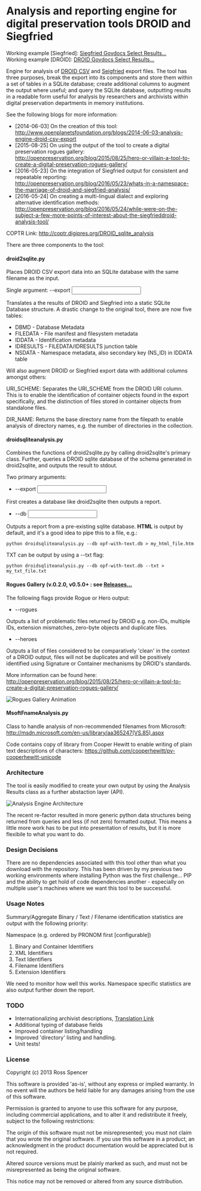 Analysis and reporting engine for digital preservation tools DROID and Siegfried
=====================

Working example [Siegfried]: [Siegfried Govdocs Select Results...](https://htmlpreview.github.io/?https://github.com/exponential-decay/digital-preservation-stage-boss-one/blob/master/identification-results/siegfried/sf-analysis-htm/sf-container-NOLIMIT.htm) <br/> 
Working example [DROID]: [DROID Govdocs Select Results...](https://htmlpreview.github.io/?https://github.com/exponential-decay/digital-preservation-stage-boss-one/blob/master/identification-results/droid/droid-analysis-htm/droid-container-NOLIMIT.htm)

Engine for analysis of [DROID CSV](https://github.com/digital-preservation/droid)
and [Seigfried](https://github.com/richardlehane/siegfried) export files. The tool has three 
purposes, break the export into its components and store them within a set of tables
in a SQLite database; create additional columns to augment the output where useful;
and query the SQLite database, outputting results in a readable form useful for
analysis by researchers and archivists within digital preservation departments
in memory institutions. 

See the following blogs for more information: 

* [2014-06-03] On the creation of this tool: http://www.openplanetsfoundation.org/blogs/2014-06-03-analysis-engine-droid-csv-export
* [2015-08-25] On using the output of the tool to create a digital preservation rogues gallery: http://openpreservation.org/blog/2015/08/25/hero-or-villain-a-tool-to-create-a-digital-preservation-rogues-gallery/ 
* [2016-05-23] On the integration of Siegfried output for consistent and repeatable reporting: http://openpreservation.org/blog/2016/05/23/whats-in-a-namespace-the-marriage-of-droid-and-siegfried-analysis/
* [2016-05-24] On creating a multi-lingual dialect and exploring alternative identification methods: http://openpreservation.org/blog/2016/05/24/while-were-on-the-subject-a-few-more-points-of-interest-about-the-siegfrieddroid-analysis-tool/ 

COPTR Link: http://coptr.digipres.org/DROID_sqlite_analysis 

There are three components to the tool:

#### droid2sqlite.py

Places DROID CSV export data into an SQLite database with the same filename
as the input. 

Single argument: --export <input filename>

Translates a the results of DROID and Siegfried into a static SQLite Database 
structure. A drastic change to the original tool, there are now five tables:

- DBMD - Database Metadata
- FILEDATA - File manifest and filesystem metadata
- IDDATA - Identification metadata
- IDRESULTS - FILEDATA/IDRESULTS junction table
- NSDATA - Namespace metadata, also secondary key (NS_ID) in IDDATA table

Will also augment DROID or Siegfried export data with additional columns amongst others:

URI_SCHEME: Separates the URI_SCHEME from the DROID URI column. This is to
enable the identification of container objects found in the export specifically,
and the distinction of files stored in container objects from standalone files. 

DIR_NAME: Returns the base directory name from the filepath to enable
analysis of directory names, e.g. the number of directories in the collection.

#### droidsqliteanalysis.py

Combines the functions of droid2sqlite.py by calling droid2sqlite's primary
class. Further, queries a DROID sqlite database of the schema generated in 
droid2sqlite, and outputs the result to stdout. 

Two primary arguments:

* --export <input filename>

First creates a database like droid2sqlite then outputs a report. 

* --db <input filename>

Outputs a report from a pre-existing sqlite database. **HTML** is output by default, and it's
a good idea to pipe this to a file, e.g.:

    python droidsqliteanalysis.py --db opf-with-text.db > my_html_file.htm
    
TXT can be output by using a --txt flag:

    python droidsqliteanalysis.py --db opf-with-text.db --txt > my_txt_file.txt

#### Rogues Gallery (v.0.2.0, v0.5.0+ : see [Releases...](https://github.com/exponential-decay/droid-sqlite-analysis/releases)

The following flags provide Rogue or Hero output:

* --rogues 

Outputs a list of problematic files returned by DROID e.g. non-IDs, multiple IDs,
extension mismatches, zero-byte objects and duplicate files. 

* --heroes

Outputs a list of files considered to be comparatively 'clean' in the context of 
a DROID output, files will not be duplicates and will be positively identified using
Signature or Container mechanisms by DROID's standards. 

More information can be found here: http://openpreservation.org/blog/2015/08/25/hero-or-villain-a-tool-to-create-a-digital-preservation-rogues-gallery/

![Rogues Gallery Animation](documentation/rogues-gallery.gif)

#### MsoftFnameAnalysis.py

Class to handle analysis of non-recommended filenames from Microsoft:
http://msdn.microsoft.com/en-us/library/aa365247(VS.85).aspx 

Code contains copy of library from Cooper Hewitt to enable writing of plain text
descriptions of characters: https://github.com/cooperhewitt/py-cooperhewitt-unicode

### Architecture

The tool is easily modified to create your own output by using the Analysis Results class 
as a further abstaction layer (API). 

![Analysis Engine Architecture](documentation/analysis-engine-architecture.png)

The recent re-factor resulted in more generic python data structures being returned
from queries and less (if not zero) formatted output. This means a little more
work has to be put into presentation of results, but it is more flexibile to what 
you want to do. 

### Design Decisions

There are no dependencies associated with this tool other than what you download
with the repository. This has been driven by my previous two working environments
where installing Python was the first challenge... PIP and the ability to get hold
of code dependencies another - especially on multiple user's machines where we want
this tool to be successful. 

### Usage Notes

Summary/Aggregate Binary / Text / Filename identification statistics are output with the following priority:

Namespace (e.g. ordered by PRONOM first [configurable])

1. Binary and Container Identifiers
2. XML Identifiers
3. Text Identifiers
4. Filename Identifiers
5. Extension Identifiers

We need to monitor how well this works. Namespace specific statistics are also output further down the report.

### TODO

* Internationalizing archivist descriptions, [Translation Link](https://docs.google.com/spreadsheets/d/1dVsRsXgD9V2GarNHHpf6Tzhrfx99_MXt3LjSSDrNLOY/edit?usp=sharing)
* Additional typing of database fields
* Improved container listing/handling 
* Improved 'directory' listing and handling.
* Unit tests!

### License

Copyright (c) 2013 Ross Spencer

This software is provided 'as-is', without any express or implied warranty. In 
no event will the authors be held liable for any damages arising from the use of 
this software.

Permission is granted to anyone to use this software for any purpose, including 
commercial applications, and to alter it and redistribute it freely, subject to 
the following restrictions:

The origin of this software must not be misrepresented; you must not claim that 
you wrote the original software. If you use this software in a product, an 
acknowledgment in the product documentation would be appreciated but is not 
required.

Altered source versions must be plainly marked as such, and must not be 
misrepresented as being the original software.

This notice may not be removed or altered from any source distribution.
